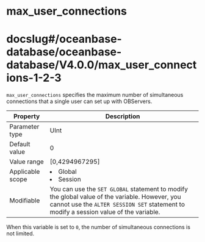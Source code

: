 max_user_connections
=========================================
# docslug#/oceanbase-database/oceanbase-database/V4.0.0/max_user_connections-1-2-3
`max_user_connections` specifies the maximum number of simultaneous connections that a single user can set up with OBServers.


| **Property** | **Description** |
|--------|------------------------------------------------------------------------------------------------------------|
| Parameter type | UInt |
| Default value | 0 |
| Value range | [0,4294967295] |
| Applicable scope | <li> Global   <li> Session |
| Modifiable | You can use the `SET GLOBAL` statement to modify the global value of the variable. However, you cannot use the `ALTER SESSION SET` statement to modify a session value of the variable.  |



When this variable is set to `0`, the number of simultaneous connections is not limited.
